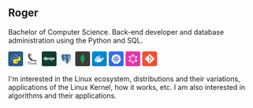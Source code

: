 ## Roger

Bachelor of Computer Science. Back-end developer and database administration using the Python and SQL.

<img src="./assets/python.svg" width="30px" /> <img src="./assets/flask.svg" width="30px" /> <img src="./assets/django.svg" width="30px" /> <img src="./assets/postgresql.svg" width="30px" /> <img src="./assets/mongodb.svg" width="30px" /> <img src="./assets/docker.svg" width="30px" /> <img src="./assets/kubernetes.svg" width="30px" /> <img src="./assets/graphql.svg" width="30px" /> <img src="./assets/git.svg" width="30px" />

I'm interested in the Linux ecosystem, distributions and their variations, applications of the Linux Kernel, how it works, etc. I am also interested in algorithms and their applications.
